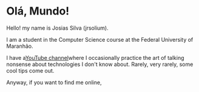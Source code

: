 <h1 id="olá-mundo">Olá, Mundo!</h1>
<p>Hello! my name is Josias Silva (jrsolium).</p>
<p>I am a student in the Computer Science course at the Federal University of Maranhão.</p>
<p>I have a<a href="https://www.youtube.com/jrsolium/">YouTube channel</a>where I occasionally practice the art of talking nonsense about technologies I don't know about. Rarely, very rarely, some cool tips come out.</p>
<p>Anyway, if you want to find me online, <a href="https://linktr.ee/jrsolium_/"click here!</a></p>

